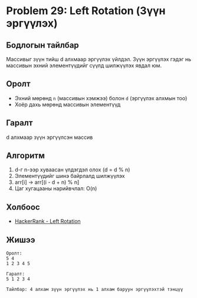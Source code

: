 # Problem 29: Left Rotation (Зүүн эргүүлэх)

## Бодлогын тайлбар

Массивыг зүүн тийш d алхмаар эргүүлэх үйлдэл. Зүүн эргүүлэх гэдэг нь массивын эхний элементүүдийг сүүлд шилжүүлэх явдал юм.

## Оролт

- Эхний мөрөнд `n` (массивын хэмжээ) болон `d` (эргүүлэх алхмын тоо)
- Хоёр дахь мөрөнд массивын элементүүд

## Гаралт

d алхмаар зүүн эргүүлсэн массив

## Алгоритм

1. d-г n-ээр хуваасан үлдэгдэл олох (d = d % n)
2. Элементүүдийг шинэ байрлалд шилжүүлэх
3. arr[i] → arr[(i - d + n) % n]
4. Цаг хугацааны нарийвчлал: O(n)

## Холбоос

- [HackerRank - Left Rotation](https://www.hackerrank.com/challenges/ctci-array-left-rotation)

## Жишээ

```
Оролт:
5 4
1 2 3 4 5

Гаралт:
5 1 2 3 4

Тайлбар: 4 алхам зүүн эргүүлэх нь 1 алхам баруун эргүүлэхтэй тэнцүү
```
